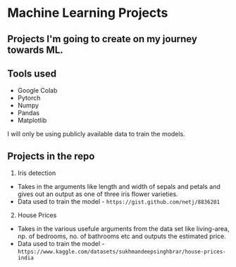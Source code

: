 # Machine Learning Projects
## Projects I'm going to create on my journey towards ML.

## Tools used
* Google Colab
* Pytorch
* Numpy
* Pandas
* Matplotlib

I will only be using publicly available data to train the models.

## Projects in the repo
1. Iris detection
  * Takes in the arguments like length and width of sepals and petals and gives out an output as one of three iris flower varieties.
  * Data used to train the model - `https://gist.github.com/netj/8836201`

2. House Prices
  * Takes in the various usefule arguments from the data set like living-area, np. of bedrooms, no. of bathrooms etc and outputs the estimated price.
  * Data used to train the model - `https://www.kaggle.com/datasets/sukhmandeepsinghbrar/house-prices-india`

